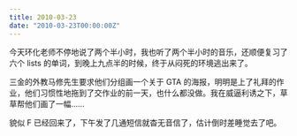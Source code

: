 ```yaml
---
title: 2010-03-23
date: "2010-03-23T00:00:00Z"
---
```


今天环化老师不停地说了两个半小时，我也听了两个半小时的音乐，还顺便复习了六个 lists 的单词，到晚上九点半的时候，终于从闷死的环境逃出来了。

三金的外教马修先生要求他们分组画一个关于 GTA 的海报，明明是上了礼拜的作业，他们习惯性地拖到了交作业的前一天，也什么都没做。我在威逼利诱之下，草草帮他们画了一幅……

貌似 F 已经回来了，下午发了几通短信就杳无音信了，估计倒时差睡觉去了吧。
